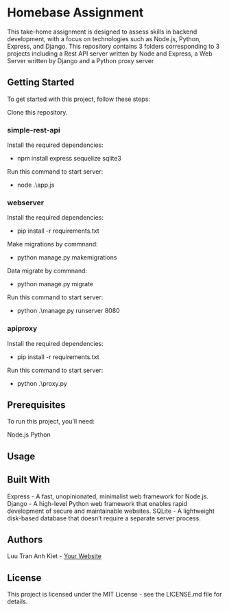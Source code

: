 # Homebase Assignment
This take-home assignment is designed to assess skills in backend development, with a focus on technologies such as Node.js, Python, Express, and Django. This repository contains 3 folders corresponding to 3 projects including a Rest API server written by Node and Express, a Web Server written by Django and a Python proxy server

## Getting Started
To get started with this project, follow these steps:

Clone this repository.  

### simple-rest-api      
Install the required dependencies:    
 - npm install express  sequelize sqlite3

Run this command to start server:   
 - node .\app.js  

### webserver      
Install the required dependencies:   
 - pip install -r requirements.txt     

Make migrations by commnand:   
 - python manage.py makemigrations     

Data migrate by commnand:    
 - python manage.py migrate     

Run this command to start server:    
 - python .\manage.py runserver 8080     

### apiproxy    
Install the required dependencies:  
 - pip install -r requirements.txt  

Run this command to start server:  
 - python .\proxy.py

## Prerequisites
To run this project, you’ll need:

Node.js
Python

## Usage


## Built With
Express - A fast, unopinionated, minimalist web framework for Node.js.
Django - A high-level Python web framework that enables rapid development of secure and maintainable websites.
SQLite - A lightweight disk-based database that doesn’t require a separate server process.
## Authors
Luu Tran Anh Kiet - [Your Website](https://www.linkedin.com/in/kiet-luu-99a289199/)
## License
This project is licensed under the MIT License - see the LICENSE.md file for details.
